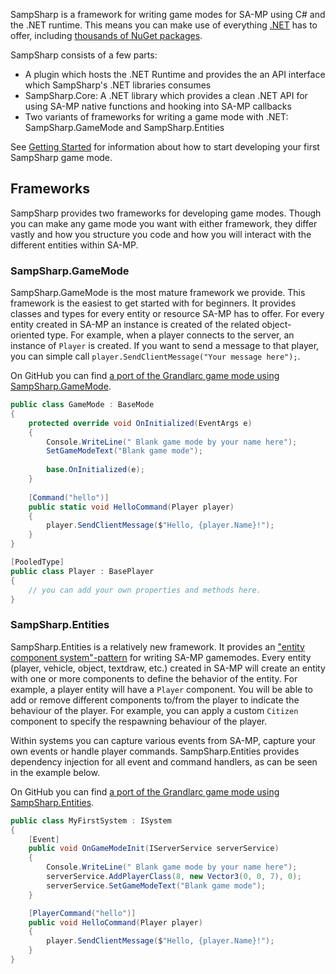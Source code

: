 SampSharp is a framework for writing game modes for SA-MP using C# and the .NET runtime. This means you can make use of everything [.NET](https://dot.net) has to offer, including [thousands of NuGet packages](https://nuget.org).

SampSharp consists of a few parts:
- A plugin which hosts the .NET Runtime and provides the an API interface which SampSharp's .NET libraries consumes
- SampSharp.Core: A .NET library which provides a clean .NET API for using SA-MP native functions and hooking into SA-MP callbacks 
- Two variants of frameworks for writing a game mode with .NET: SampSharp.GameMode and SampSharp.Entities

See [Getting Started](getting-started) for information about how to start developing your first SampSharp game mode.

## Frameworks
SampSharp provides two frameworks for developing game modes. Though you can make any game mode you want with either framework, they differ vastly and how you structure you code and how you will interact with the different entities within SA-MP.

### SampSharp.GameMode
SampSharp.GameMode is the most mature framework we provide. This framework is the easiest to get started with for beginners. It provides classes and types for every entity or resource SA-MP has to offer. For every entity created in SA-MP an instance is created of the related object-oriented type. For example, when a player connects to the server, an instance of `Player` is created. If you want to send a message to that player, you can simple call `player.SendClientMessage("Your message here");`.

On GitHub you can find [a port of the Grandlarc game mode using SampSharp.GameMode](https://github.com/SampSharp/sample-gm-grandlarc/tree/main/src/Grandlarc).

``` cs
public class GameMode : BaseMode
{
    protected override void OnInitialized(EventArgs e)
    {
        Console.WriteLine(" Blank game mode by your name here");
        SetGameModeText("Blank game mode");
        
        base.OnInitialized(e);
    }
    
    [Command("hello")]
    public static void HelloCommand(Player player)
    {
        player.SendClientMessage($"Hello, {player.Name}!");
    }
}

[PooledType]
public class Player : BasePlayer
{
    // you can add your own properties and methods here.
}
```

### SampSharp.Entities
SampSharp.Entities is a relatively new framework. It provides an ["entity component system"-pattern](https://en.wikipedia.org/wiki/Entity_component_system) for writing SA-MP gamemodes. Every entity (player, vehicle, object, textdraw, etc.) created in SA-MP will create an entity with one or more components to define the behavior of the entity. For example, a player entity will have a `Player` component. You will be able to add or remove different components to/from the player to indicate the behaviour of the player. For example, you can apply a custom `Citizen` component to specify the respawning behaviour of the player.

Within systems you can capture various events from SA-MP, capture your own events or handle player commands. SampSharp.Entities provides dependency injection for all event and command handlers, as can be seen in the example below.

On GitHub you can find [a port of the Grandlarc game mode using SampSharp.Entities](https://github.com/SampSharp/sample-ecs-grandlarc/tree/main/src/Grandlarc).

```cs
public class MyFirstSystem : ISystem
{
    [Event]
    public void OnGameModeInit(IServerService serverService)
    {
        Console.WriteLine(" Blank game mode by your name here");
        serverService.AddPlayerClass(8, new Vector3(0, 0, 7), 0);
        serverService.SetGameModeText("Blank game mode");
    }

    [PlayerCommand("hello")]
    public void HelloCommand(Player player)
    {
        player.SendClientMessage($"Hello, {player.Name}!");
    }
}
```